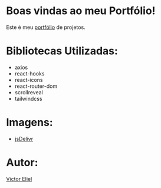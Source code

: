 # Boas vindas ao meu Portfólio!

Este é meu <a href="https://victoreliel-portfolio.vercel.app/">portfólio</a> de projetos.


# Bibliotecas Utilizadas:

- axios
- react-hooks
- react-icons
- react-router-dom
- scrollreveal
- tailwindcss


# Imagens:

- <a href="https://www.jsdelivr.com/">jsDelivr</a>


# Autor:
<a href="https://github.com/victoreliel">Victor Eliel</a>
